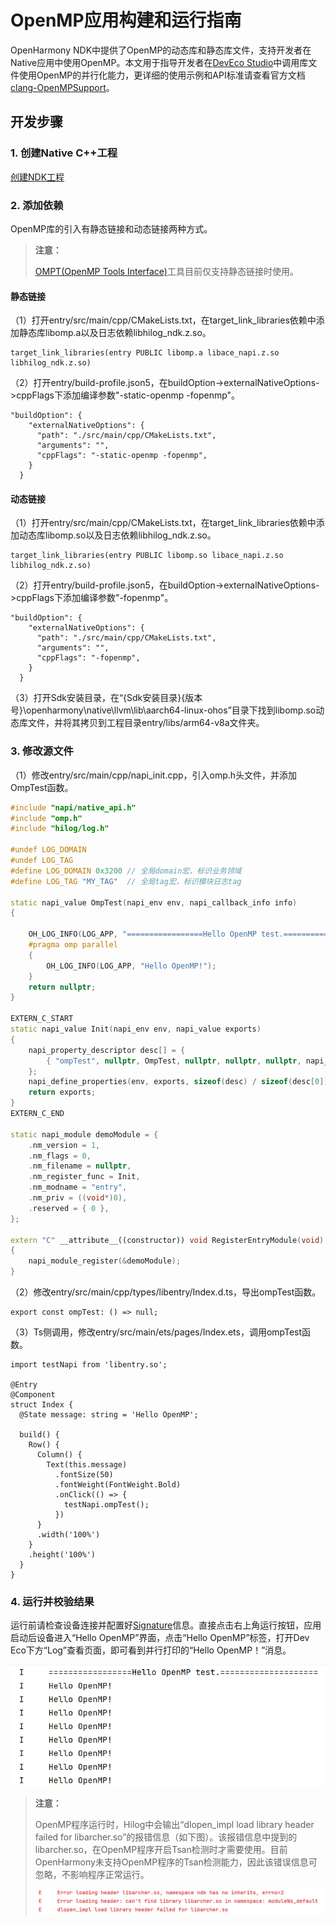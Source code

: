 # OpenMP应用构建和运行指南

OpenHarmony NDK中提供了OpenMP的动态库和静态库文件，支持开发者在Native应用中使用OpenMP。本文用于指导开发者在[DevEco Studio](https://developer.huawei.com/consumer/cn/deveco-studio/)中调用库文件使用OpenMP的并行化能力，更详细的使用示例和API标准请查看官方文档[clang-OpenMPSupport](https://clang.llvm.org/docs/OpenMPSupport.html)。

## 开发步骤

### 1. 创建Native C++工程
[创建NDK工程](./create-with-ndk.md)

### 2. 添加依赖

OpenMP库的引入有静态链接和动态链接两种方式。

> **注意：**
> 
> [OMPT(OpenMP Tools Interface)](https://www.openmp.org/spec-html/5.0/openmpsu15.html#x25-240001.5.1)工具目前仅支持静态链接时使用。
>

#### 静态链接

（1）打开entry/src/main/cpp/CMakeLists.txt，在target\_link\_libraries依赖中添加静态库libomp.a以及日志依赖libhilog\_ndk.z.so。

```makelists
target_link_libraries(entry PUBLIC libomp.a libace_napi.z.so libhilog_ndk.z.so)
```

（2）打开entry/build-profile.json5，在buildOption->externalNativeOptions->cppFlags下添加编译参数"-static-openmp -fopenmp"。

```
"buildOption": {
    "externalNativeOptions": {
      "path": "./src/main/cpp/CMakeLists.txt",
      "arguments": "",
      "cppFlags": "-static-openmp -fopenmp",
    }
  }
```

#### 动态链接

（1）打开entry/src/main/cpp/CMakeLists.txt，在target\_link\_libraries依赖中添加动态库libomp.so以及日志依赖libhilog\_ndk.z.so。

```makelists
target_link_libraries(entry PUBLIC libomp.so libace_napi.z.so libhilog_ndk.z.so)
```

（2）打开entry/build-profile.json5，在buildOption->externalNativeOptions->cppFlags下添加编译参数"-fopenmp"。

```
"buildOption": {
    "externalNativeOptions": {
      "path": "./src/main/cpp/CMakeLists.txt",
      "arguments": "",
      "cppFlags": "-fopenmp",
    }
  }
```

（3）打开Sdk安装目录，在“{Sdk安装目录}\{版本号}\openharmony\native\llvm\lib\aarch64-linux-ohos”目录下找到libomp.so动态库文件，并将其拷贝到工程目录entry/libs/arm64-v8a文件夹。

### 3. 修改源文件

（1）修改entry/src/main/cpp/napi_init.cpp，引入omp.h头文件，并添加OmpTest函数。

```cpp
#include "napi/native_api.h"
#include "omp.h"
#include "hilog/log.h" 

#undef LOG_DOMAIN 
#undef LOG_TAG 
#define LOG_DOMAIN 0x3200 // 全局domain宏，标识业务领域 
#define LOG_TAG "MY_TAG"  // 全局tag宏，标识模块日志tag

static napi_value OmpTest(napi_env env, napi_callback_info info)
{

    OH_LOG_INFO(LOG_APP, "=================Hello OpenMP test.====================");
    #pragma omp parallel
    {
        OH_LOG_INFO(LOG_APP, "Hello OpenMP!");
    }
    return nullptr;
}

EXTERN_C_START
static napi_value Init(napi_env env, napi_value exports)
{
    napi_property_descriptor desc[] = {
        { "ompTest", nullptr, OmpTest, nullptr, nullptr, nullptr, napi_default, nullptr }
    };
    napi_define_properties(env, exports, sizeof(desc) / sizeof(desc[0]), desc);
    return exports;
}
EXTERN_C_END

static napi_module demoModule = {
    .nm_version = 1,
    .nm_flags = 0,
    .nm_filename = nullptr,
    .nm_register_func = Init,
    .nm_modname = "entry",
    .nm_priv = ((void*)0),
    .reserved = { 0 },
};

extern "C" __attribute__((constructor)) void RegisterEntryModule(void)
{
    napi_module_register(&demoModule);
}

```

（2）修改entry/src/main/cpp/types/libentry/Index.d.ts，导出ompTest函数。

```TS
export const ompTest: () => null;
```

（3）Ts侧调用，修改entry/src/main/ets/pages/Index.ets，调用ompTest函数。

```TS
import testNapi from 'libentry.so';

@Entry
@Component
struct Index {
  @State message: string = 'Hello OpenMP';

  build() {
    Row() {
      Column() {
        Text(this.message)
          .fontSize(50)
          .fontWeight(FontWeight.Bold)
          .onClick(() => {
            testNapi.ompTest();
          })
      }
      .width('100%')
    }
    .height('100%')
  }
}
```

### 4. 运行并校验结果

运行前请检查设备连接并配置好[Signature](https://developer.huawei.com/consumer/cn/doc/harmonyos-guides-V5/ide-signing-V5)信息。直接点击右上角运行按钮，应用启动后设备进入“Hello OpenMP”界面，点击“Hello OpenMP”标签，打开Dev Eco下方“Log”查看页面，即可看到并行打印的“Hello OpenMP！”消息。

![image1](./figures/omp-result.png)

> **注意：**
> 
> OpenMP程序运行时，Hilog中会输出“dlopen_impl load library header failed for libarcher.so”的报错信息（如下图）。该报错信息中提到的libarcher.so，在OpenMP程序开启Tsan检测时才需要使用。目前OpenHarmony未支持OpenMP程序的Tsan检测能力，因此该错误信息可忽略，不影响程序正常运行。
>
> ![image2](./figures/omp-error.png)
